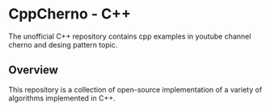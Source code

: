 # CppCherno - C++

The unofficial C++ repository contains cpp examples in youtube channel cherno and desing pattern topic.


## Overview

This repository is a collection of open-source implementation of a variety of algorithms implemented in C++. 
